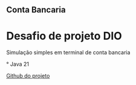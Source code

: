 ## Conta Bancaria

# Desafio de projeto DIO 
Simulação simples em terminal de conta bancaria

° Java 21

[Github do projeto](https://github.com/digitalinnovationone/trilha-java-basico/tree/main/desafios/sintaxe)

